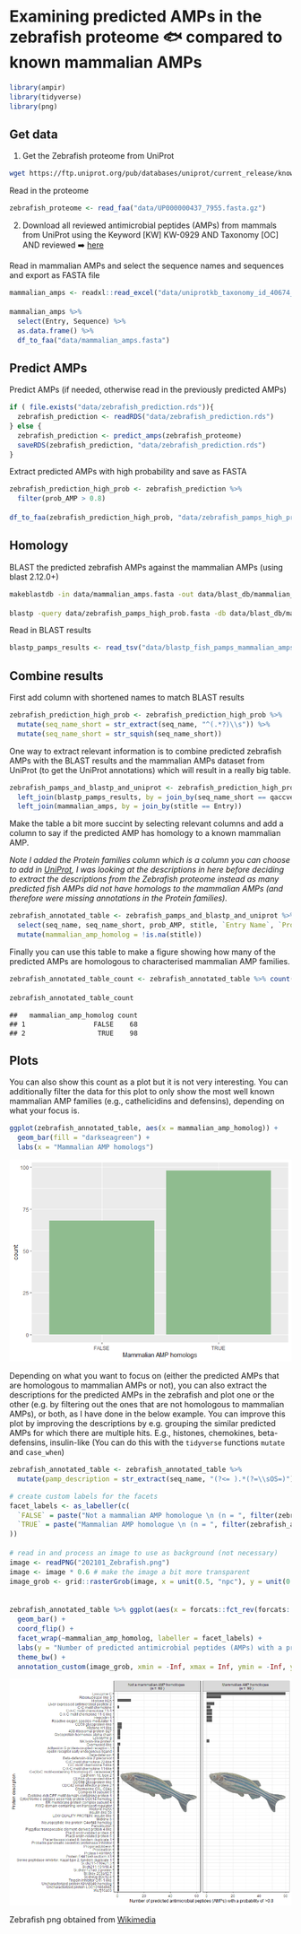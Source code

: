 
# Examining predicted AMPs in the zebrafish proteome :fish: compared to known mammalian AMPs

``` r
library(ampir)
library(tidyverse)
library(png)
```

## Get data

1)  Get the Zebrafish proteome from UniProt

``` bash
wget https://ftp.uniprot.org/pub/databases/uniprot/current_release/knowledgebase/reference_proteomes/Eukaryota/UP000000437/UP000000437_7955.fasta.gz -P data/
```

Read in the proteome

``` r
zebrafish_proteome <- read_faa("data/UP000000437_7955.fasta.gz")
```

2)  Download all reviewed antimicrobial peptides (AMPs) from mammals
    from UniProt using the Keyword \[KW\] KW-0929 AND Taxonomy \[OC\]
    AND reviewed :arrow_right:
    [here](https://www.uniprot.org/uniprotkb?query=%28taxonomy_id%3A40674%29+AND+%28keyword%3AKW-0929%29&facets=reviewed%3Atrue)

Read in mammalian AMPs and select the sequence names and sequences and
export as FASTA file

``` r
mammalian_amps <- readxl::read_excel("data/uniprotkb_taxonomy_id_40674_AND_keyword_2023_10_30.xlsx")

mammalian_amps %>% 
  select(Entry, Sequence) %>% 
  as.data.frame() %>% 
  df_to_faa("data/mammalian_amps.fasta")
```

## Predict AMPs

Predict AMPs (if needed, otherwise read in the previously predicted
AMPs)

``` r
if ( file.exists("data/zebrafish_prediction.rds")){
  zebrafish_prediction <- readRDS("data/zebrafish_prediction.rds")
} else {
  zebrafish_prediction <- predict_amps(zebrafish_proteome)
  saveRDS(zebrafish_prediction, "data/zebrafish_prediction.rds")
}
```

Extract predicted AMPs with high probability and save as FASTA

``` r
zebrafish_prediction_high_prob <- zebrafish_prediction %>%
  filter(prob_AMP > 0.8)

df_to_faa(zebrafish_prediction_high_prob, "data/zebrafish_pamps_high_prob.fasta")
```

## Homology

BLAST the predicted zebrafish AMPs against the mammalian AMPs (using
blast 2.12.0+)

``` bash
makeblastdb -in data/mammalian_amps.fasta -out data/blast_db/mammalian_amps.fasta -dbtype prot -max_file_sz '3GB'

blastp -query data/zebrafish_pamps_high_prob.fasta -db data/blast_db/mammalian_amps.fasta -outfmt '6 qaccver saccver pident length evalue bitscore mismatch gapopen qstart qend sstart send sstrand sframe stitle' -evalue 1e-5 -num_threads 8 -out data/blastp_fish_pamps_mammalian_amps.txt
```

Read in BLAST results

``` r
blastp_pamps_results <- read_tsv("data/blastp_fish_pamps_mammalian_amps.txt", col_names = c("qaccver", "saccver", "pident", "length", "evalue", "bitscore", "mismatch", "gapopen", "qstart", "qend", "sstart", "send", "sstrand", "sframe", "stitle"))
```

## Combine results

First add column with shortened names to match BLAST results

``` r
zebrafish_prediction_high_prob <- zebrafish_prediction_high_prob %>% 
  mutate(seq_name_short = str_extract(seq_name, "^(.*?)\\s")) %>% 
  mutate(seq_name_short = str_squish(seq_name_short))
```

One way to extract relevant information is to combine predicted
zebrafish AMPs with the BLAST results and the mammalian AMPs dataset
from UniProt (to get the UniProt annotations) which will result in a
really big table.

``` r
zebrafish_pamps_and_blastp_and_uniprot <- zebrafish_prediction_high_prob %>% 
  left_join(blastp_pamps_results, by = join_by(seq_name_short == qaccver)) %>% 
  left_join(mammalian_amps, by = join_by(stitle == Entry))
```

Make the table a bit more succint by selecting relevant columns and add
a column to say if the predicted AMP has homology to a known mammalian
AMP.

*Note I added the Protein families column which is a column you can
choose to add in [UniProt](https://www.uniprot.org/), I was looking at
the descriptions in here before deciding to extract the descriptions
from the Zebrafish proteome instead as many predicted fish AMPs did not
have homologs to the mammalian AMPs (and therefore were missing
annotations in the Protein families).*

``` r
zebrafish_annotated_table <- zebrafish_pamps_and_blastp_and_uniprot %>% 
  select(seq_name, seq_name_short, prob_AMP, stitle, `Entry Name`, `Protein families`) %>% 
  mutate(mammalian_amp_homolog = !is.na(stitle))
```

Finally you can use this table to make a figure showing how many of the
predicted AMPs are homologous to characterised mammalian AMP families.

``` r
zebrafish_annotated_table_count <- zebrafish_annotated_table %>% count(mammalian_amp_homolog, name = "count")

zebrafish_annotated_table_count
```

    ##   mammalian_amp_homolog count
    ## 1                 FALSE    68
    ## 2                  TRUE    98

## Plots

You can also show this count as a plot but it is not very interesting.
You can additionally filter the data for this plot to only show the most
well known mammalian AMP families (e.g., cathelicidins and defensins),
depending on what your focus is.

``` r
ggplot(zebrafish_annotated_table, aes(x = mammalian_amp_homolog)) +
  geom_bar(fill = "darkseagreen") +
  labs(x = "Mammalian AMP homologs")
```

![](zebrafish_amps_files/figure-gfm/unnamed-chunk-13-1.png)<!-- -->

Depending on what you want to focus on (either the predicted AMPs that
are homologous to mammalian AMPs or not), you can also extract the
descriptions for the predicted AMPs in the zebrafish and plot one or the
other (e.g. by filtering out the ones that are not homologous to
mammalian AMPs), or both, as I have done in the below example. You can
improve this plot by improving the descriptions by e.g. grouping the
similar predicted AMPs for which there are multiple hits. E.g.,
histones, chemokines, beta-defensins, insulin-like (You can do this with
the `tidyverse` functions `mutate` and `case_when`)

``` r
zebrafish_annotated_table <- zebrafish_annotated_table %>% 
  mutate(pamp_description = str_extract(seq_name, "(?<= ).*(?=\\sOS=)"))
```

``` r
# create custom labels for the facets
facet_labels <- as_labeller(c(
  `FALSE` = paste("Not a mammalian AMP homologue \n (n = ", filter(zebrafish_annotated_table, mammalian_amp_homolog == F) %>% nrow(), ")" ),
  `TRUE` = paste("Mammalian AMP homologue \n (n = ", filter(zebrafish_annotated_table, mammalian_amp_homolog == T) %>% nrow(), ")" )
))
   
# read in and process an image to use as background (not necessary)
image <- readPNG("202101_Zebrafish.png") 
image <- image * 0.6 # make the image a bit more transparent
image_grob <- grid::rasterGrob(image, x = unit(0.5, "npc"), y = unit(0.5, "npc"))


zebrafish_annotated_table %>% ggplot(aes(x = forcats::fct_rev(forcats::fct_infreq(pamp_description)))) +
  geom_bar() +
  coord_flip() +
  facet_wrap(~mammalian_amp_homolog, labeller = facet_labels) +
  labs(y = "Number of predicted antimicrobial peptides (AMPs) with a probability of >0.8", x = "Protein description") +
  theme_bw() +
  annotation_custom(image_grob, xmin = -Inf, xmax = Inf, ymin = -Inf, ymax = Inf) # add the image to the plot
```

![](zebrafish_amps_files/figure-gfm/unnamed-chunk-15-1.png)<!-- -->

Zebrafish png obtained from
[Wikimedia](https://commons.wikimedia.org/wiki/File:202101_Zebrafish.png)
